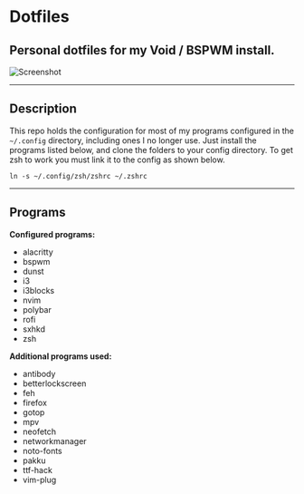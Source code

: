# **Dotfiles**
## Personal dotfiles for my Void / BSPWM install.
![Screenshot](screenshot.png)

---
## **Description**

This repo holds the configuration for most of my programs configured in the `~/.config` directory, including ones I no longer use. Just install the programs listed below, and clone the folders to your config directory. To get zsh to work you must link it to the config as shown below.

`ln -s ~/.config/zsh/zshrc ~/.zshrc`

---
## **Programs**

**Configured programs:**
- alacritty
- bspwm
- dunst
- i3
- i3blocks
- nvim
- polybar
- rofi
- sxhkd
- zsh

 
**Additional programs used:**
- antibody
- betterlockscreen
- feh
- firefox
- gotop
- mpv
- neofetch
- networkmanager
- noto-fonts
- pakku
- ttf-hack
- vim-plug
